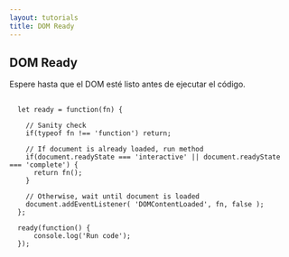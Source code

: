 ```yaml
---
layout: tutorials
title: DOM Ready
---
```

<h2 class="tutorials-content__sub-title">DOM Ready</h2>

<p class="tutorials-content__text">Espere hasta que el DOM esté listo antes de ejecutar el código.</p>

<pre>
  <code class="language-javascript">
  let ready = function(fn) {

    // Sanity check
    if(typeof fn !== 'function') return;

    // If document is already loaded, run method
    if(document.readyState === 'interactive' || document.readyState === 'complete') {
      return fn();
    }

    // Otherwise, wait until document is loaded
    document.addEventListener( 'DOMContentLoaded', fn, false );
  };

  ready(function() {
      console.log('Run code');
  });
  </code>
</pre>
